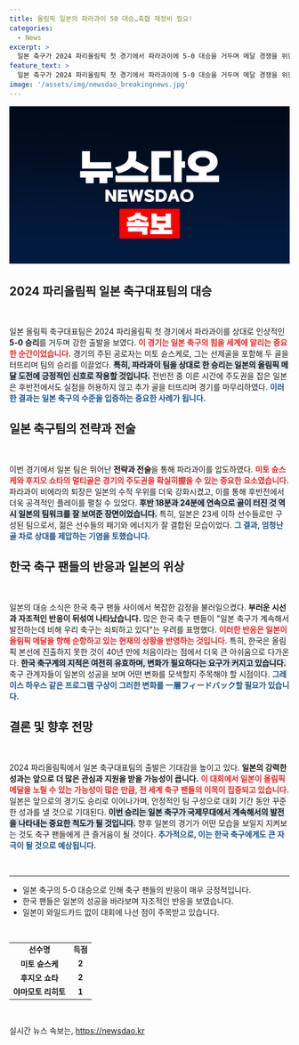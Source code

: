 ```yaml
---
title: 올림픽 일본의 파라과이 50 대승…축협 재정비 필요!
categories:
  - News
excerpt: >
  일본 축구가 2024 파리올림픽 첫 경기에서 파라과이에 5-0 대승을 거두며 메달 경쟁을 위한 힘찬 출발을 알렸다. 한국 팬들은 일본의 성과에 질투와 부러움을 감추지 못하고 있다. 과연 일본이 메달 획득 행진을 이어갈 수 있을까?
feature_text: >
  일본 축구가 2024 파리올림픽 첫 경기에서 파라과이에 5-0 대승을 거두며 메달 경쟁을 위한 힘찬 출발을 알렸다. 한국 팬들은 일본의 성과에 질투와 부러움을 감추지 못하고 있다. 과연 일본이 메달 획득 행진을 이어갈 수 있을까?
image: '/assets/img/newsdao_breakingnews.jpg'
---
```


<p><img src="/assets/img/newsdao_breakingnews.jpg" alt="ranknews 속보" /></p>

<h2 data-ke-size="size26">2024 파리올림픽 일본 축구대표팀의 대승</h2>

<p data-ke-size="size16">&nbsp;</p>

<p>일본 올림픽 축구대표팀은 2024 파리올림픽 첫 경기에서 파라과이를 상대로 인상적인 <b>5-0 승리</b>를 거두며 강한 출발을 보였다. <b><span style="color: #ee2323;">이 경기는 일본 축구의 힘을 세계에 알리는 중요한 순간이었습니다.</span></b> 경기의 주된 공로자는 미토 슌스케로, 그는 선제골을 포함해 두 골을 터뜨리며 팀의 승리를 이끌었다. <b><span style="background-color: #21538527;">특히, 파라과이 팀을 상대로 한 승리는 일본의 올림픽 메달 도전에 긍정적인 신호로 작용할 것입니다.</span></b> 전반전 중 이른 시간에 주도권을 잡은 일본은 후반전에서도 실점을 허용하지 않고 추가 골을 터뜨리며 경기를 마무리하였다. <b><span style="color: #1a5490;">이러한 결과는 일본 축구의 수준을 입증하는 중요한 사례가 됩니다.</span></b></p>

<h2 data-ke-size="size26">일본 축구팀의 전략과 전술</h2>

<p data-ke-size="size16">&nbsp;</p>

<p>이번 경기에서 일본 팀은 뛰어난 <b>전략과 전술</b>을 통해 파라과이를 압도하였다. <b><span style="color: #ee2323;">미토 슌스케와 후지오 쇼타의 멀티골은 경기의 주도권을 확실히握을 수 있는 중요한 요소였습니다.</span></b> 파라과이 비에라의 퇴장은 일본의 수적 우위를 더욱 강화시켰고, 이를 통해 후반전에서 더욱 공격적인 플레이를 펼칠 수 있었다. <b><span style="background-color: #21538527;">후반 18분과 24분에 연속으로 골이 터진 것 역시 일본의 팀워크를 잘 보여준 장면이었습니다.</span></b> 특히, 일본은 23세 이하 선수들로만 구성된 팀으로서, 젊은 선수들의 패기와 에너지가 잘 결합된 모습이었다. <b><span style="color: #1a5490;">그 결과, 엄청난 골 차로 상대를 제압하는 기염을 토했습니다.</span></b></p>

<h2 data-ke-size="size26">한국 축구 팬들의 반응과 일본의 위상</h2>

<p data-ke-size="size16">&nbsp;</p>

<p>일본의 대승 소식은 한국 축구 팬들 사이에서 복잡한 감정을 불러일으켰다. <b>부러운 시선과 자조적인 반응이 뒤섞여 나타났습니다.</b> 많은 한국 축구 팬들이 "일본 축구가 계속해서 발전하는데 비해 우리 축구는 쇠퇴하고 있다"는 우려를 표명했다. <b><span style="color: #ee2323;">이러한 반응은 일본이 올림픽 메달을 향해 순항하고 있는 현재의 상황을 반영하는 것입니다.</span></b> 특히, 한국은 올림픽 본선에 진출하지 못한 것이 40년 만에 처음이라는 점에서 더욱 큰 아쉬움으로 다가온다. <b><span style="background-color: #21538527;">한국 축구계의 지적은 여전히 유효하며, 변화가 필요하다는 요구가 커지고 있습니다.</span></b> 축구 관계자들이 일본의 성공을 보며 어떤 변화를 모색할지 주목해야 할 시점이다. <b><span style="color: #1a5490;">그레이스 하우스 같은 프로그램 구상이 그러한 변화를 一層フィードバック할 필요가 있습니다.</span></b></p>

<h2 data-ke-size="size26">결론 및 향후 전망</h2>

<p data-ke-size="size16">&nbsp;</p>

<p>2024 파리올림픽에서 일본 축구대표팀의 출발은 기대감을 높이고 있다. <b>일본의 강력한 성과는 앞으로 더 많은 관심과 지원을 받을 가능성이 큽니다.</b> <b><span style="color: #ee2323;">이 대회에서 일본이 올림픽 메달을 노릴 수 있는 가능성이 많은 만큼, 전 세계 축구 팬들의 이목이 집중되고 있습니다.</span></b> 일본은 앞으로의 경기도 승리로 이어나가며, 안정적인 팀 구성으로 대회 기간 동안 꾸준한 성과를 낼 것으로 기대된다. <b><span style="background-color: #21538527;">이번 승리는 일본 축구가 국제무대에서 계속해서의 발전을 나타내는 중요한 척도가 될 것입니다.</span></b> 향후 일본의 경기가 어떤 모습을 보일지 지켜보는 것도 축구 팬들에게 큰 즐거움이 될 것이다. <b><span style="color: #1a5490;">추가적으로, 이는 한국 축구에게도 큰 자극이 될 것으로 예상됩니다.</span></b> </p>

<p data-ke-size="size16">&nbsp;</p>

<hr>

<ul>
  <li>일본 축구의 5-0 대승으로 인해 축구 팬들의 반응이 매우 긍정적입니다.</li>
  <li>한국 팬들은 일본의 성공을 바라보며 자조적인 반응을 보였습니다.</li>
  <li>일본이 와일드카드 없이 대회에 나선 점이 주목받고 있습니다.</li>
</ul>

<p data-ke-size="size16">&nbsp;</p>

<table>
    <tr>
        <td style="text-align: center; height: 17px;"><b>선수명</b></td>
        <td style="text-align: center; height: 17px;"><b>득점</b></td>
    </tr>
    <tr>
        <td style="text-align: center; height: 17px;"><b>미토 슌스케</b></td>
        <td style="text-align: center; height: 17px;"><b>2</b></td>
    </tr>
    <tr>
        <td style="text-align: center; height: 17px;"><b>후지오 쇼타</b></td>
        <td style="text-align: center; height: 17px;"><b>2</b></td>
    </tr>
    <tr>
        <td style="text-align: center; height: 17px;"><b>야마모토 리히토</b></td>
        <td style="text-align: center; height: 17px;"><b>1</b></td>
    </tr>
</table>

<p data-ke-size="size16">&nbsp;</p>
실시간 뉴스 속보는, <a href="https://newsdao.kr" rel="dofollow">https://newsdao.kr</a>



